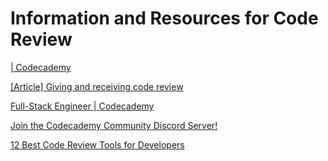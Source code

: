 # Information and Resources for Code Review

[| Codecademy](https://www.codecademy.com/journeys/full-stack-engineer/paths/fscj-22-front-end-development/tracks/fscj-22-react-part-ii/modules/fscp-22-code-review-react-cfdf553d-d0d1-4fb5-b8c3-e5051568baa7/informationals/fscp-22-code-review-react)

[[Article] Giving and receiving code review](https://discuss.codecademy.com/t/article-giving-and-receiving-code-review/521901?_gl=1*136amc0*_ga*MTEwOTY4NDQ2Mi4xNzA4MDk5ODAx*_ga_3LRZM6TM9L*MTcxMDE5NDM0Mi4zMi4xLjE3MTAxOTQ0NDAuNjAuMC4w)

[Full-Stack Engineer | Codecademy](http://codecademy.com/cohorts/full-stack-engineer-career-path?_gl=1*136amc0*_ga*MTEwOTY4NDQ2Mi4xNzA4MDk5ODAx*_ga_3LRZM6TM9L*MTcxMDE5NDM0Mi4zMi4xLjE3MTAxOTQ0NDAuNjAuMC4w)

[Join the Codecademy Community Discord Server!](https://discord.gg/g5vzQCstyB)

[12 Best Code Review Tools for Developers](https://kinsta.com/blog/code-review-tools/)

